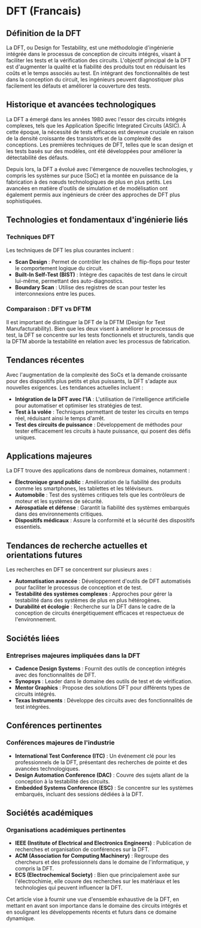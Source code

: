 # DFT (Francais)

## Définition de la DFT

La DFT, ou Design for Testability, est une méthodologie d'ingénierie intégrée dans le processus de conception de circuits intégrés, visant à faciliter les tests et la vérification des circuits. L'objectif principal de la DFT est d'augmenter la qualité et la fiabilité des produits tout en réduisant les coûts et le temps associés au test. En intégrant des fonctionnalités de test dans la conception du circuit, les ingénieurs peuvent diagnostiquer plus facilement les défauts et améliorer la couverture des tests.

## Historique et avancées technologiques

La DFT a émergé dans les années 1980 avec l'essor des circuits intégrés complexes, tels que les Application Specific Integrated Circuits (ASIC). À cette époque, la nécessité de tests efficaces est devenue cruciale en raison de la densité croissante des transistors et de la complexité des conceptions. Les premières techniques de DFT, telles que le scan design et les tests basés sur des modèles, ont été développées pour améliorer la détectabilité des défauts.

Depuis lors, la DFT a évolué avec l'émergence de nouvelles technologies, y compris les systèmes sur puce (SoC) et la montée en puissance de la fabrication à des nœuds technologiques de plus en plus petits. Les avancées en matière d'outils de simulation et de modélisation ont également permis aux ingénieurs de créer des approches de DFT plus sophistiquées.

## Technologies et fondamentaux d'ingénierie liés

### Techniques DFT

Les techniques de DFT les plus courantes incluent :

- **Scan Design** : Permet de contrôler les chaînes de flip-flops pour tester le comportement logique du circuit.
- **Built-In Self-Test (BIST)** : Intègre des capacités de test dans le circuit lui-même, permettant des auto-diagnostics.
- **Boundary Scan** : Utilise des registres de scan pour tester les interconnexions entre les puces.

### Comparaison : DFT vs DFTM

Il est important de distinguer la DFT de la DFTM (Design for Test Manufacturability). Bien que les deux visent à améliorer le processus de test, la DFT se concentre sur les tests fonctionnels et structurels, tandis que la DFTM aborde la testabilité en relation avec les processus de fabrication.

## Tendances récentes

Avec l'augmentation de la complexité des SoCs et la demande croissante pour des dispositifs plus petits et plus puissants, la DFT s'adapte aux nouvelles exigences. Les tendances actuelles incluent :

- **Intégration de la DFT avec l'IA** : L'utilisation de l'intelligence artificielle pour automatiser et optimiser les stratégies de test.
- **Test à la volée** : Techniques permettant de tester les circuits en temps réel, réduisant ainsi le temps d'arrêt.
- **Test des circuits de puissance** : Développement de méthodes pour tester efficacement les circuits à haute puissance, qui posent des défis uniques.

## Applications majeures

La DFT trouve des applications dans de nombreux domaines, notamment :

- **Électronique grand public** : Amélioration de la fiabilité des produits comme les smartphones, les tablettes et les téléviseurs.
- **Automobile** : Test des systèmes critiques tels que les contrôleurs de moteur et les systèmes de sécurité.
- **Aérospatiale et défense** : Garantit la fiabilité des systèmes embarqués dans des environnements critiques.
- **Dispositifs médicaux** : Assure la conformité et la sécurité des dispositifs essentiels.

## Tendances de recherche actuelles et orientations futures

Les recherches en DFT se concentrent sur plusieurs axes :

- **Automatisation avancée** : Développement d'outils de DFT automatisés pour faciliter le processus de conception et de test.
- **Testabilité des systèmes complexes** : Approches pour gérer la testabilité dans des systèmes de plus en plus hétérogènes.
- **Durabilité et écologie** : Recherche sur la DFT dans le cadre de la conception de circuits énergétiquement efficaces et respectueux de l'environnement.

## Sociétés liées

### Entreprises majeures impliquées dans la DFT

- **Cadence Design Systems** : Fournit des outils de conception intégrés avec des fonctionnalités de DFT.
- **Synopsys** : Leader dans le domaine des outils de test et de vérification.
- **Mentor Graphics** : Propose des solutions DFT pour différents types de circuits intégrés.
- **Texas Instruments** : Développe des circuits avec des fonctionnalités de test intégrées.

## Conférences pertinentes

### Conférences majeures de l'industrie

- **International Test Conference (ITC)** : Un événement clé pour les professionnels de la DFT, présentant des recherches de pointe et des avancées technologiques.
- **Design Automation Conference (DAC)** : Couvre des sujets allant de la conception à la testabilité des circuits.
- **Embedded Systems Conference (ESC)** : Se concentre sur les systèmes embarqués, incluant des sessions dédiées à la DFT.

## Sociétés académiques

### Organisations académiques pertinentes

- **IEEE (Institute of Electrical and Electronics Engineers)** : Publication de recherches et organisation de conférences sur la DFT.
- **ACM (Association for Computing Machinery)** : Regroupe des chercheurs et des professionnels dans le domaine de l'informatique, y compris la DFT.
- **ECS (Electrochemical Society)** : Bien que principalement axée sur l'électrochimie, elle couvre des recherches sur les matériaux et les technologies qui peuvent influencer la DFT.

Cet article vise à fournir une vue d'ensemble exhaustive de la DFT, en mettant en avant son importance dans le domaine des circuits intégrés et en soulignant les développements récents et futurs dans ce domaine dynamique.